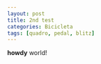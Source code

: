 ```yaml
---
layout: post
title: 2nd test
categories: Bicicleta
tags: [quadro, pedal, blitz]
---
```


**howdy** world!